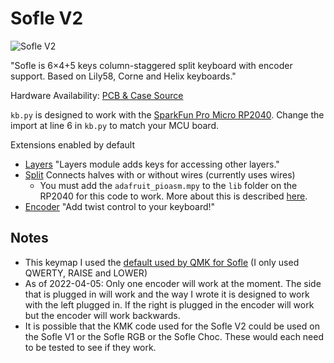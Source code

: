 # Sofle V2

![Sofle V2](https://github.com/josefadamcik/SofleKeyboard)

"Sofle is 6×4+5 keys column-staggered split keyboard with encoder support. Based on Lily58, Corne and Helix keyboards."

Hardware Availability: [PCB & Case Source](https://github.com/josefadamcik/SofleKeyboard)  

`kb.py` is designed to work with the [SparkFun Pro Micro RP2040](https://www.sparkfun.com/products/18288). Change the import at line 6 in `kb.py` to match your MCU board.

Extensions enabled by default  
- [Layers](/docs/en/layers.md) "Layers module adds keys for accessing other layers."
- [Split](/docs/en/split_keyboards.md) Connects halves with or without wires (currently uses wires)
    - You must add the `adafruit_pioasm.mpy` to the `lib` folder on the RP2040 for this code to work. More about this is described [here](/docs/en/split_keyboards.md#rp2040-pio-implementation).
- [Encoder](/docs/en/encoder.md) "Add twist control to your keyboard!"

## Notes

- This keymap I used the [default used by QMK for Sofle](https://github.com/qmk/qmk_firmware/blob/master/keyboards/sofle/keymaps/default/keymap.c) (I only used QWERTY, RAISE and LOWER)
- As of 2022-04-05: Only one encoder will work at the moment. The side that is plugged in will work and the way I wrote it is designed to work with the left plugged in. If the right is plugged in the encoder will work but the encoder will work backwards.
- It is possible that the KMK code used for the Sofle V2 could be used on the Sofle V1 or the Sofle RGB or the Sofle Choc. These would each need to be tested to see if they work.

